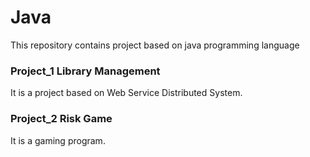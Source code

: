 # Java
This repository contains project based on java programming language

### Project_1 Library Management

It is a project based on Web Service Distributed System.

### Project_2 Risk Game

It is a gaming program.
